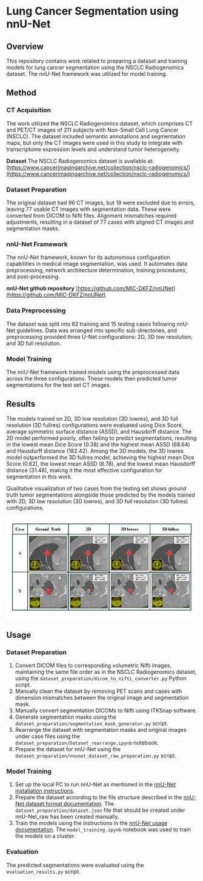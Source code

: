 # Lung Cancer Segmentation using nnU-Net

## Overview
This repository contains work related to preparing a dataset and training models for lung cancer segmentation using the NSCLC Radiogenomics dataset. The nnU-Net framework was utilized for model training.

## Method

### CT Acquisition
The work utilized the NSCLC Radiogenomics dataset, which comprises CT and PET/CT images of 211 subjects with Non-Small Cell Lung Cancer (NSCLC). The dataset included semantic annotations and segmentation maps, but only the CT images were used in this study to integrate with transcriptome expression levels and understand tumor heterogeneity.

****Dataset****
The NSCLC Radiogenomics dataset is available at: [https://www.cancerimagingarchive.net/collection/nsclc-radiogenomics/](https://www.cancerimagingarchive.net/collection/nsclc-radiogenomics/)

### Dataset Preparation
The original dataset had 96 CT images, but 19 were excluded due to errors, leaving 77 usable CT images with segmentation data. These were converted from DICOM to Nifti files. Alignment mismatches required adjustments, resulting in a dataset of 77 cases with aligned CT images and segmentation masks.

### nnU-Net Framework
The nnU-Net framework, known for its autonomous configuration capabilities in medical image segmentation, was used. It automates data preprocessing, network architecture determination, training procedures, and post-processing.

****nnU-Net github repository****
 [https://github.com/MIC-DKFZ/nnUNet](https://github.com/MIC-DKFZ/nnUNet)

### Data Preprocessing
The dataset was split into 62 training and 15 testing cases following nnU-Net guidelines. Data was arranged into specific sub-directories, and preprocessing provided three U-Net configurations: 2D, 3D low resolution, and 3D full resolution.

### Model Training
The nnU-Net framework trained models using the preprocessed data across the three configurations. These models then predicted tumor segmentations for the test set CT images.

## Results
The models trained on 2D, 3D low resolution (3D lowres), and 3D full resolution (3D fullres) configurations were evaluated using Dice Score, average symmetric surface distance (ASSD), and Hausdorff distance. The 2D model performed poorly, often failing to predict segmentations, resulting in the lowest mean Dice Score (0.38) and the highest mean ASSD (68.64) and Hausdorff distance (182.42). Among the 3D models, the 3D lowres model outperformed the 3D fullres model, achieving the highest mean Dice Score (0.62), the lowest mean ASSD (8.78), and the lowest mean Hausdorff distance (31.48), making it the most effective configuration for segmentation in this work.

Qualitative visualization of two cases from the testing set shows ground truth tumor segmentations alongside those predicted by the models trained with 2D, 3D low resolution (3D lowres), and 3D full resolution (3D fullres) configurations.

![Qualitative Visualization](images/results.PNG)

## Usage
### Dataset Preparation
1. Convert DICOM files to corresponding volumetric Nifti images, maintaining the same file order as in the NSCLC Radiogenomics dataset, using the `dataset_preparation/dicom_to_nifti_converter.py` Python script.
2. Manually clean the dataset by removing PET scans and cases with dimension mismatches between the original image and segmentation mask.
3. Manually convert segmentation DICOMs to Nifti using ITKSnap software.
4. Generate segmentation masks using the `dataset_preparation/segmentation_mask_generator.py` script.
5. Rearrange the dataset with segmentation masks and original images under case files using the `dataset_preparation/Dataset_rearrange.ipynb` notebook.
6. Prepare the dataset for nnU-Net using the `dataset_preparation/nnunet_dataset_raw_preparation.py` script.

### Model Training
1. Set up the local PC to run nnU-Net as mentioned in the [nnU-Net installation instructions](https://github.com/MIC-DKFZ/nnUNet/blob/master/documentation/installation_instructions.md).
2. Prepare the dataset according to the file structure described in the [nnU-Net dataset format documentation](https://github.com/MIC-DKFZ/nnUNet/blob/master/documentation/dataset_format.md). The `dataset_preparation/dataset.json` file that should be created under nnU-Net_raw has been created manually.
3. Train the models using the instructions in the [nnU-Net usage documentation](https://github.com/MIC-DKFZ/nnUNet/blob/master/documentation/how_to_use_nnunet.md). The `model_training.ipynb` notebook was used to train the models on a cluster.

### Evaluation
The predicted segmentations were evaluated using the `evaluation_results.py` script.
